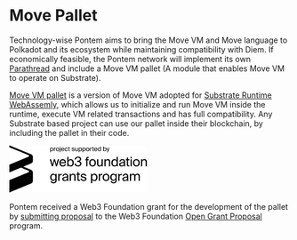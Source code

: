 # Move Pallet

Technology-wise Pontem aims to bring the Move VM and Move language to Polkadot and its ecosystem while maintaining compatibility with Diem. If economically feasible, the Pontem network will implement its own [Parathread](https://wiki.polkadot.network/docs/en/learn-parathreads) and include a Move VM pallet (A module that enables Move VM to operate on Substrate).

[Move VM pallet](https://github.com/pontem-network/sp-move) is a version of Move VM adopted for [Substrate Runtime WebAssemly](https://substrate.dev/docs/en/knowledgebase/runtime/#:~:text=In%20Substrate%2Dbased%20chains%2C%20the,make%20changes%20to%20this%20state.), which allows us to initialize and run Move VM inside the runtime, execute VM related transactions and has full compatibility. Any Substrate based project can use our pallet inside their blockchain, by including the pallet in their code.

![W3F Grant](/assets/w3f_grant.png "Project Supported By Web3 Foundation Grants Program")

Pontem received a Web3 Foundation grant for the development of the pallet by [submitting proposal](https://github.com/w3f/Open-Grants-Program/blob/master/applications/pontem.md) to the Web3 Foundation [Open Grant Proposal](https://github.com/w3f/Open-Grants-Program#open-grants-program-) program.
